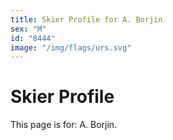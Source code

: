 ```yaml
---
title: Skier Profile for A. Borjin
sex: "M"
id: "8444"
image: "/img/flags/urs.svg" 
---
```


# Skier Profile

This page is for: A. Borjin.
    